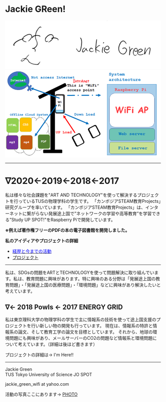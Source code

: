 # Jackie GReen!

![hello](1.jpg) 
![HELLO](10.png)


 
---
# ∇2020←2019←2018←2017
私は様々な社会課題を"ART AND TECHNOLOGY"を使って解決するプロジェクトを行っているTUSの物理学科の学生です。
「カンボジアSTEAM教育Projects」研究グループを率いています。
「カンボジアSTEAM教育Projects」は、インターネットに繋がらない発展途上国で”ネットワークの学習や高等教育”を学習できる”Study UP SPOT!"をRaspberry Piで開発しています。

__※例えば著作権フリーのPDFの本の電子図書館を開発しました。__

__私のアイディアやプロジェクトの詳細__
- [<font color="Blue">経歴と今までの活動</font>](page1.md)
- [プロジェクト](page2.md)


---

私は、SDGsの問題をARTとTECHNOLOGYを使って問題解決に取り組んでいます。私は、教育問題に興味があります。特に興味のある分野は「発展途上国の教育問題」・「発展途上国の医療問題」・「環境問題」などに興味があり解決したいと考えています。

## ∇← 2018 PowIs ← 2017 ENERGY GRID 

    
   
私は東京理科大学の物理学科の学生で主に情報系の技術を使って途上国支援のプロジェクトを行い新しい物の開発も行っています。
現在は、情報系の特許と情報系の論文、そして教育工学の論文を目標としています。
それから、地球の環境問題にも興味があり、メールサーバーのCO2の問題など情報系と環境問題について考えています。（詳細は後ほど書きます）



プロジェクトの詳細は→ I'm Here!!

---
Jackie Green   
TUS Tokyo University of Science
JO SPOT

jackie_green_wifi at yahoo.com

活動の写真ここにあります→
   [PHOTO](page5.md)









